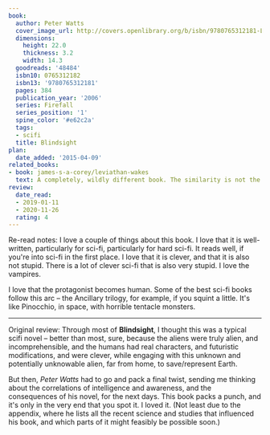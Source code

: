 ```yaml
---
book:
  author: Peter Watts
  cover_image_url: http://covers.openlibrary.org/b/isbn/9780765312181-L.jpg
  dimensions:
    height: 22.0
    thickness: 3.2
    width: 14.3
  goodreads: '48484'
  isbn10: 0765312182
  isbn13: '9780765312181'
  pages: 384
  publication_year: '2006'
  series: Firefall
  series_position: '1'
  spine_color: '#e62c2a'
  tags:
  - scifi
  title: Blindsight
plan:
  date_added: '2015-04-09'
related_books:
- book: james-s-a-corey/leviathan-wakes
  text: A completely, wildly different book. The similarity is not the spaceship, but the sense of scale, of grit, and of reality despite the futuristic setting.
review:
  date_read:
  - 2019-01-11
  - 2020-11-26
  rating: 4
---
```


Re-read notes: I love a couple of things about this book. I love that it is well-written, particularly
for sci-fi, particularly for hard sci-fi. It reads well, if you're into sci-fi in the first place. I love that it is
clever, and that it is also not stupid. There is a lot of clever sci-fi that is also very stupid. I love the vampires.

<p class="spoiler">I love that the protagonist becomes human. Some of the best sci-fi books follow this arc – the
Ancillary trilogy, for example, if you squint a little. It's like Pinocchio, in space, with horrible tentacle
monsters.</p>

---

Original review: Through most of **Blindsight**, I thought this was a typical scifi novel – better than most, sure,
because the aliens were truly alien, and incomprehensible, and the humans had real characters, and futuristic
modifications, and were clever, while engaging with this unknown and potentially unknowable alien, far from home, to
save/represent Earth.

But then, *Peter Watts* had to go and pack a final twist, sending me thinking about the correlations of intelligence and
awareness, and the consequences of his novel, for the next days. This book packs a punch, and it's only in the very end
that you spot it. I loved it. (Not least due to the appendix, where he lists all the recent science and studies that
influenced his book, and which parts of it might feasibly be possible soon.)
